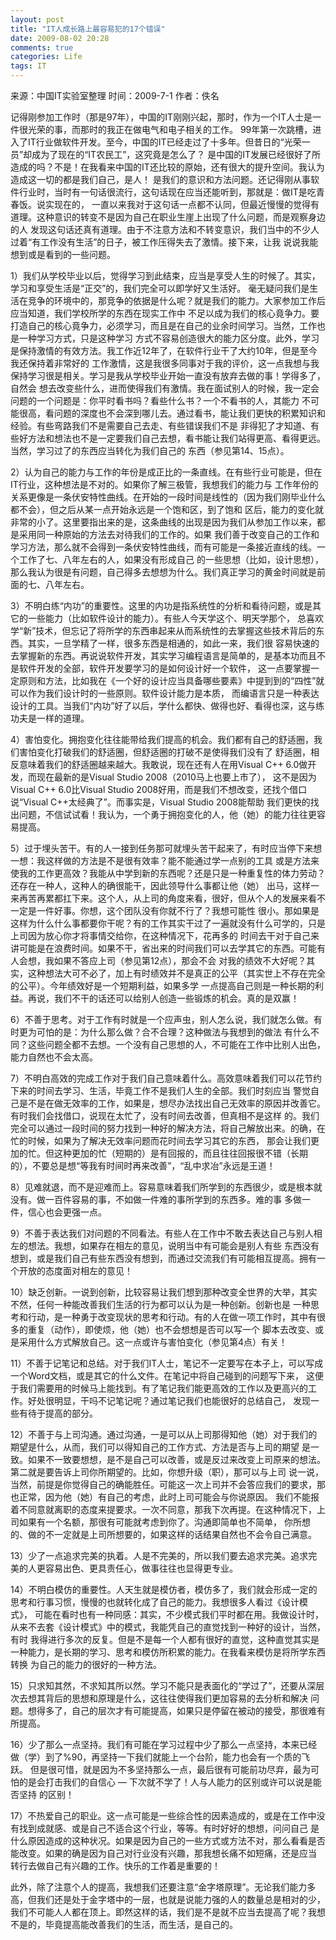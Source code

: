 ```yaml
---
layout: post
title: "IT人成长路上最容易犯的17个错误"
date: 2009-08-02 20:28
comments: true
categories: Life
tags: IT
---
```

<p>来源：中国IT实验室整理 时间：2009-7-1 作者：佚名</p>

<p>记得刚参加工作时（那是97年），中国的IT刚刚兴起，那时，作为一个IT人士是一件很光荣的事，而那时的我正在做电气和电子相关的工作。
99年第一次跳槽，进入了IT行业做软件开发。至今，中国的IT已经走过了十多年。但昔日的“光荣一员”却成为了现在的“IT农民工”，这究竟是怎么了？
是中国的IT发展已经很好了所造成的吗？不是！在我看来中国的IT还比较的原始，还有很大的提升空间。我认为造成这一切的都是我们自己，是人！
是我们的意识和方法问题。还记得刚从事软件行业时，当时有一句话很流行，这句话现在应当还能听到，那就是：做IT是吃青春饭。说实现在的，
一直以来我对于这句话一点都不认同，但最近慢慢的觉得有道理。这种意识的转变不是因为自己在职业生崖上出现了什么问题，而是观察身边的人
发现这句话还真有道理。由于不注意方法和不转变意识，我们当中的不少人过着“有工作没有生活”的日子，被工作压得失去了激情。接下来，让我
说说我能想到或是看到的一些问题。 </p>
<!--more-->
<p>1）我们从学校毕业以后，觉得学习到此结束，应当是享受人生的时候了。其实，学习和享受生活是“正交”的，我们完全可以即学好又生活好。
毫无疑问我们是生活在竞争的环境中的，那竞争的依据是什么呢？就是我们的能力。大家参加工作后应当知道，我们学校所学的东西在现实工作中
不足以成为我们的核心竟争力。要打造自己的核心竟争力，必须学习，而且是在自己的业余时间学习。当然，工作也是一种学习方式，只是这种学习
方式不容易创造很大的能力区分度。此外，学习是保持激情的有效方法。我工作近12年了，在软件行业干了大约10年，但是至今我还保持着非常好的
工作激情，这是我很多同事对于我的评价，这一点我想与我保持学习很是相关。学习是我从学校毕业开始一直没有放弃去做的事！学得多了，自然会
想去改变些什么，进而使得我们有激情。我在面试别人的时候，我一定会问题的一个问题是：你平时看书吗？看些什么书？一个不看书的人，其能力
不可能很高，看问题的深度也不会深到哪儿去。通过看书，能让我们更快的积累知识和经验。有些弯路我们不是需要自己去走、有些错误我们不是
非得犯了才知道、有些好方法和想法也不是一定要我们自己去想，看书能让我们站得更高、看得更远。当然，学习过了的东西应当转化为我们自己的
东西（参见第14、15点）。 </p>

<p>2）认为自己的能力与工作的年份是成正比的一条直线。在有些行业可能是，但在IT行业，这种想法是不对的。如果你了解三极管，我想我们的能力与
工作年份的关系更像是一条伏安特性曲线。在开始的一段时间是线性的（因为我们刚毕业什么都不会），但之后从某一点开始永远是一个饱和区，到了饱和
区后，能力的变化就非常的小了。这里要指出来的是，这条曲线的出现是因为我们从参加工作以来，都是采用同一种原始的方法去对待我们的工作的。如果
我们善于改变自己的工作和学习方法，那么就不会得到一条伏安特性曲线，而有可能是一条接近直线的线。一个工作了七、八年左右的人，如果没有形成自己
的一些思想（比如，设计思想），那么我认为很是有问题，自己得多去想想为什么。我们真正学习的黄金时间就是前面的七、八年左右。 </p>

<p>3）不明白练“内功”的重要性。这里的内功是指系统性的分析和看待问题，或是其它的一些能力（比如软件设计的能力）。有些人今天学这个、明天学那个，
总喜欢学“新”技术，但忘记了将所学的东西串起来从而系统性的去掌握这些技术背后的东西。其实，一旦学精了一样，很多东西是相通的，如此一来，我们很
容易快速的去掌握新的东西。再说说软件开发，其实学习编程语言是简单的，是基本功而且不是软件开发的全部，软件开发要学习的是如何设计好一个软件，
这一点要掌握一定原则和方法，比如我在《一个好的设计应当具备哪些要素》中提到到的“四性”就可以作为我们设计时的一些原则。软件设计能力是本质，
而编语言只是一种表达设计的工具。当我们“内功”好了以后，学什么都快、做得也好、看得也深，这与练功夫是一样的道理。 </p>

<p>4）害怕变化。拥抱变化往往能带给我们提高的机会。我们都有自己的舒适圈，我们害怕变化打破我们的舒适圈，但舒适圈的打破不是使得我们没有了
舒适圈，相反意味着我们的舒适圈越来越大。我敢说，现在还有人在用Visual C++ 6.0做开发，而现在最新的是Visual Studio 2008（2010马上也要上市了），
这不是因为Visual C++ 6.0比Visual Studio 2008好用，而是我们不想改变，还找个借口说“Visual C++太经典了”。而事实是，Visual Studio 2008能帮助
我们更快的找出问题，不信试试看！我认为，一个勇于拥抱变化的人，他（她）的能力往往更容易提高。 </p>

<p>5）过于埋头苦干。有的人一接到任务那可就埋头苦干起来了，有时应当停下来想一想：我这样做的方法是不是很有效率？能不能通过学一点别的工具
或是方法来使我的工作更高效？我能从中学到新的东西呢？还是只是一种重复性的体力劳动？还存在一种人，这种人的确很能干，因此领导什么事都让他（她）
出马，这样一来再苦再累都扛下来。这个人，从上司的角度来看，很好，但从个人的发展来看不一定是一件好事。你想，这个团队没有你就不行了？我想可能性
很小。那如果是这样为什么什么事都要你干呢？有的工作其实干过了一遍就没有什么可学的，只是上司因为放心你才将事情交给你，在这种情况下，花再多的
时间去干对于自己来讲可能是在浪费时间。如果不干，省出来的时间我们可以去学其它的东西。可能有人会想，我如果不答应上司（参见第12点），那会不会
对我的绩效不大好呢？其实，这种想法大可不必了，加上有时绩效并不是真正的公平（其实世上不存在完全的公平）。今年绩效好是一个短期利益，如果多学
一点提高自己则是一种长期的利益。再说，我们不干的话还可以给别人创造一些锻炼的机会。真的是双赢！ </p>

<p>6）不善于思考。对于工作有时就是一个应声虫，别人怎么说，我们就怎么做。有时更为可怕的是：为什么那么做？合不合理？这种做法与我想到的做法
有什么不同？这些问题全都不去想。一个没有自己思想的人，不可能在工作中比别人出色，能力自然也不会太高。 </p>

<p>7）不明白高效的完成工作对于我们自己意味着什么。高效意味着我们可以花节约下来的时间去学习、生活，毕竟工作不是我们人生的全部。我们时刻应当
警觉自己是不是在做无效率的工作，如果是，想尽办法找出自己无效率的原因并改善它。有时我们会找借口，说现在太忙了，没有时间去改善，但真相不是这样
的。我们完全可以通过一段时间的努力找到一种好的解决方法，将自己解放出来。的确，在忙的时候，如果为了解决无效率问题而花时间去学习其它的东西，
那会让我们更加的忙。但这种更加的忙（短期的）是有回报的，而且往往回报很不错（长期的），不要总是想“等我有时间时再来改善”，“乱中求冶”永远是王道！ </p>

<p>8）见难就退，而不是迎难而上。容易意味着我们所学到的东西很少，或是根本就没有。做一百件容易的事，不如做一件难的事所学到的东西多。难的事
多做一件，信心也会更强一点。 </p>

<p>9）不善于表达我们对问题的不同看法。有些人在工作中不敢去表达自己与别人相左的想法。我想，如果存在相左的意见，说明当中有可能会是别人有些
东西没有想到，或是我们自己有些东西没有想到，而通过交流我们有可能相互提高。拥有一个开放的态度面对相左的意见！ </p>

<p>10）缺乏创新。一说到创新，比较容易让我们想到那种改变全世界的大举，其实不然，任何一种能改善我们生活的行为都可以认为是一种创新。创新也是
一种思考和行动，是一种勇于改变现状的思考和行动。有的人在做一项工作时，其中有很多的重复（动作），即使烦，他（她）也不会想想是否可以写一个
脚本去改变、或是采用什么方式解放自己。这一点或许与害怕变化（参见第4点）有关！ </p>

<p>11）不善于记笔记和总结。对于我们IT人士，笔记不一定要写在本子上，可以写成一个Word文档，或是其它的什么文件。在笔记中将自己碰到的问题写下来，
这便于我们需要用的时候马上能找到。有了笔记我们能更高效的工作以及更高兴的工作。好处很明显，干吗不记笔记呢？通过笔记我们也能很好的总结自己，
发现一些有待于提高的部分。 </p>

<p>12）不善于与上司沟通。通过沟通，一是可以从上司那得知他（她）对于我们的期望是什么，从而，我们可以得知自己的工作方式、方法是否与上司的期望
是一致。如果不一致要想想，是不是自己可以改善，或是反过来改变上司原来的想法。第二就是要告诉上司你所期望的。比如，你想升级（职），那可以与上司
说一说，当然，前提是你觉得自己的确能胜任。可能这一次上司并不会答应我们的要求，那也正常，因为他（她）有自己的考虑，此时上司可能会与你说原因。
我们不能报着不同意就离职的态度来提要求。一次不同意，那我下次再提。在这种情况下，上司如果有一个名额，那很有可能就考虑到你了。沟通即简单也不简单，
你所想的、做的不一定就是上司所想要的，如果这样的话结果自然也不会令自己满意。 </p>

<p>13）少了一点追求完美的执着。人是不完美的，所以我们要去追求完美。追求完美的人更容易出色、更具责任心，做事往往也显得更专业。 </p>

<p>14）不明白模仿的重要性。人天生就是模仿者，模仿多了，我们就会形成一定的思考和行事习惯，慢慢的也就转化成了自己的能力。我想很多人看过《设计模式》，
可能在看时也有一种同感：其实，不少模式我们平时都在用。我做设计时，从来不去套《设计模式》中的模式，我能凭自己的直觉找到一种好的设计，当然，有时
我得进行多次的反复。但是不是每一个人都有很好的直觉，这种直觉其实是一种能力，是长期的学习、思考和模仿所积累的能力。在我看来模仿是将所学东西转换
为自己的能力的很好的一种方法。 </p>

<p>15）只求知其然，不求知其所以然。学习不能只是表面化的“学过了”，还要从深层次去想其背后的思想和原理是什么，这往往使得我们更加容易的去分析和解决
问题。想得多了，自己的层次才有可能提高，如果只是停留在被动的接受，那很难有所提高。 </p>

<p>16）少了那么一点坚持。我们有可能在学习过程中少了那么一点坚持，本来已经做（学）到了%90，再坚持一下我们就能上一个台阶，能力也会有一个质的飞跃。
但是很可惜，就是因为不多坚持那么一点，最后很有可能前功尽弃，最为可怕的是会打击我们的自信心 — 下次就不学了！人与人能力的区别或许可以说是能否坚持
的区别！ </p>

<p>17）不热爱自己的职业。这一点可能是一些综合性的因素造成的，或是在工作中没有找到成就感、或是自己不适合这个行业，等等。有时好好的想想，问问自己
是什么原因造成的这种状况。如果是因为自己的一些方式或方法不对，那么看看是否能改变。如果的确是因为自己对行业没有兴趣，那我想长痛不如短痛，还是应当
转行去做自己有兴趣的工作。快乐的工作着是重要的！ </p>

<p>此外，除了注意个人的提高，我想我们还要注意“金字塔原理”。无论我们能力多高，但我们还是处于金字塔中的一层，也就是说能力强的人的数量总是相对的少，
我们不可能人人都在顶上。即然这样的话，我们是不是就不应当去提高了呢？我想不是的，毕竟提高能改善我们的生活，而生活，是自己的。</p>
